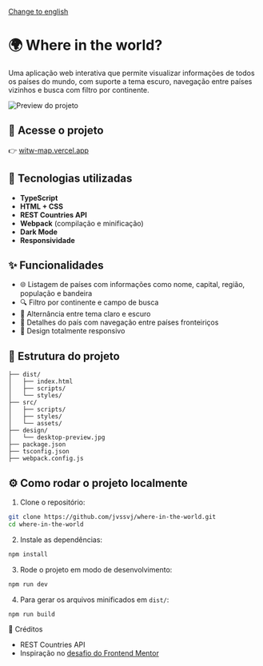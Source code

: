 [Change to english](README.EN.md)

# 🌍 Where in the world?

Uma aplicação web interativa que permite visualizar informações de todos os países do mundo, com suporte a tema escuro, navegação entre países vizinhos e busca com filtro por continente.

![Preview do projeto](./design/desktop-preview.jpg)

## 🔗 Acesse o projeto

👉 [witw-map.vercel.app](https://witw-map.vercel.app/)

## 🧰 Tecnologias utilizadas

- **TypeScript**
- **HTML + CSS**
- **REST Countries API**
- **Webpack** (compilação e minificação)
- **Dark Mode**
- **Responsividade**

## ✨ Funcionalidades

- 🌐 Listagem de países com informações como nome, capital, região, população e bandeira
- 🔍 Filtro por continente e campo de busca
- 🌙 Alternância entre tema claro e escuro
- 📍 Detalhes do país com navegação entre países fronteiriços
- 📱 Design totalmente responsivo

## 📁 Estrutura do projeto

```
├── dist/
│   ├── index.html
│   ├── scripts/
│   └── styles/
├── src/
│   ├── scripts/
│   ├── styles/
│   └── assets/
├── design/
│   └── desktop-preview.jpg
├── package.json
├── tsconfig.json
├── webpack.config.js
```

## ⚙️ Como rodar o projeto localmente

1. Clone o repositório:

```bash
git clone https://github.com/jvssvj/where-in-the-world.git
cd where-in-the-world
```

2. Instale as dependências:

```bash
npm install
```

3. Rode o projeto em modo de desenvolvimento:

```bash
npm run dev
```

4. Para gerar os arquivos minificados em `dist/`:

```bash
npm run build
```

🤝 Créditos
- REST Countries API
- Inspiração no [desafio do Frontend Mentor](https://www.frontendmentor.io/challenges/rest-countries-api-with-color-theme-switcher-5cacc469fec04111f7b848ca)
